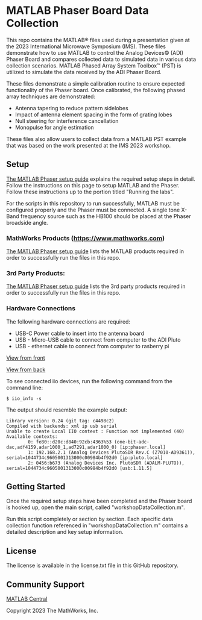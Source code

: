 # MATLAB Phaser Board Data Collection

This repo contains the MATLAB&reg; files used during a presentation given at the 2023 International Microwave Symposium (IMS). These files demonstrate how to use MATLAB to control the Analog Devices&copy; (ADI) Phaser Board and compares collected data to simulated data in various data collection scenarios. MATLAB Phased Array System Toolbox&trade; (PST) is utilized to simulate the data received by the ADI Phaser Board.

These files demonstrate a simple calibration routine to ensure expected functionality of the Phaser board. Once calibrated, the following phased array techniques are demonstrated:
- Antenna tapering to reduce pattern sidelobes
- Impact of antenna element spacing in the form of grating lobes
- Null steering for interference cancellation
- Monopulse for angle estimation

These files also allow users to collect data from a MATLAB PST example that was based on the work presented at the IMS 2023 workshop.

## Setup

[The MATLAB Phaser setup guide](https://wiki.analog.com/phaser_matlab) explains the required setup steps in detail. Follow the instructions on this page to setup MATLAB and the Phaser. Follow these instructions up to the portion titled "Running the labs".

For the scripts in this repository to run successfully, MATLAB must be configured properly and the Phaser must be connected. A single tone X-Band frequency source such as the HB100 should be placed at the Phaser broadside angle.

### MathWorks Products (https://www.mathworks.com)

[The MATLAB Phaser setup guide](https://wiki.analog.com/phaser_matlab) lists the MATLAB products required in order to successfully run the files in this repo.

### 3rd Party Products:

[The MATLAB Phaser setup guide](https://wiki.analog.com/phaser_matlab) lists the 3rd party products required in order to successfully run the files in this repo.

### Hardware Connections

The following hardware connections are required:

- USB-C Power cable to insert into the antenna board
- USB - Micro-USB cable to connect from computer to the ADI Pluto
- USB - ethernet cable to connect from computer to rasberry pi

[View from front](frontsideconnections.jpg)

[View from back](backsideconnections.jpg)

To see connected iio devices, run the following command from the command line:

```
$ iio_info -s
```

The output should resemble the example output:

```
Library version: 0.24 (git tag: c4498c2)
Compiled with backends: xml ip usb serial
Unable to create Local IIO context : Function not implemented (40)
Available contexts:
        0: fe80::d20c:d840:92cb:4363%53 (one-bit-adc-dac,adf4159,adar1000_1,ad7291,adar1000_0) [ip:phaser.local]
        1: 192.168.2.1 (Analog Devices PlutoSDR Rev.C (Z7010-AD9361)), serial=1044734c9605001313000c00984b4f92d0 [ip:pluto.local]
        2: 0456:b673 (Analog Devices Inc. PlutoSDR (ADALM-PLUTO)), serial=1044734c9605001313000c00984b4f92d0 [usb:1.11.5]
```

## Getting Started 

Once the required setup steps have been completed and the Phaser board is hooked up, open the main script, called "workshopDataCollection.m".

Run this script completely or section by section. Each specific data collection function referenced in "workshopDataCollection.m" contains a detailed description and key setup information.

## License

The license is available in the license.txt file in this GitHub repository.

## Community Support
[MATLAB Central](https://www.mathworks.com/matlabcentral)

Copyright 2023 The MathWorks, Inc.

